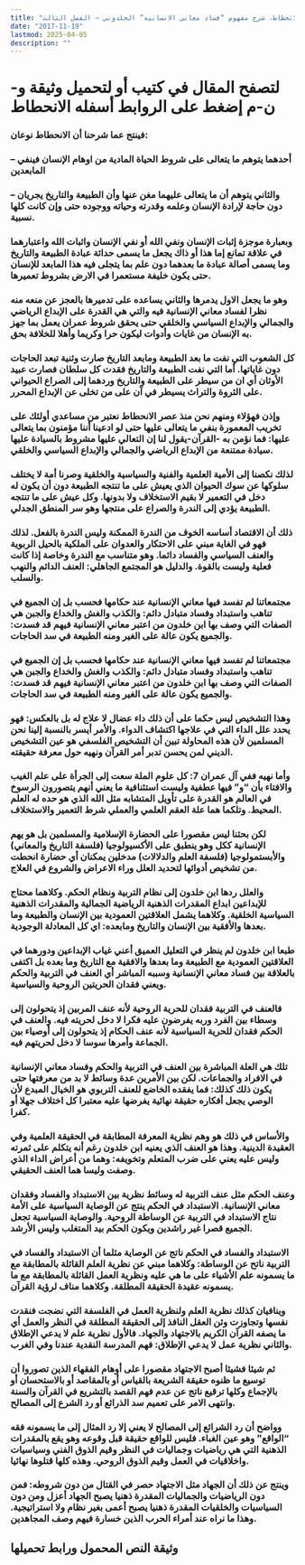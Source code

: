 ```yaml
---
title: "الانحطاط، شرح مفهوم “فساد معاني الانسانية” الخلدوني – الفصل الثالث"
date: "2017-11-19"
lastmod: 2025-04-05
description: ""
---
```

# **لتصفح المقال في كتيب أو لتحميل وثيقة و-ن-م إضغط على الروابط أسفله** **الانحطاط**

### فينتج عما شرحنا أن الانحطاط نوعان:

### – أحدهما يتوهم ما يتعالى على شروط الحياة المادية من اوهام الإنسان فينفي المابعدين

### – والثاني يتوهم أن ما يتعالى عليهما مغن عنها وأن الطبيعة والتاريخ يجريان دون حاجة لإرادة الإنسان وعلمه وقدرته وحياته ووجوده حتى وإن كانت كلها نسبية.

### وبعبارة موجزة إثبات الإنسان ونفي الله أو نفي الإنسان واثبات الله واعتبارهما في علاقة تمانع إما هذا أو ذاك يجعل ما يسمى حداثة عبادة الطبيعة والتاريخ وما يسمى أصالة عبادة ما بعدهما دون علم بما يتجلى فيه هذا المابعد للإنسان حتى يكون خليفة مستعمرا في الارض بشروط تعميرها.

### وهو ما يجعل الاول يدمرها والثاني يساعده على تدميرها بالعجز عن منعه منه نظرا لفساد معاني الإنسانية فيه والتي هي القدرة على الإبداع الرياضي والجمالي والإبداع السياسي والخلقي حتى يحقق شروط عمران يعمل بما جهز به الإنسان من غايات وأدوات ليكون حرا وكريما وأهلا للخلافة بحق.

### كل الشعوب التي نفت ما بعد الطبيعة ومابعد التاريخ صارت وثنية تبعد الحاجات دون غاياتها. أما التي نفت الطبيعة والتاريخ فقدت كل سلطان فصارت عبيد الأوثان أي ان من سيطر على الطبيعة والتاريخ وردهما إلى الصراع الحيواني على الثروة والتراث يسيطر في آن على من تخلى عن الإبداع المحرر.

### وإذن فهؤلاء ومنهم نحن منذ عصر الانحطاط نعتبر من مساعدي أولئك على تخريب المعمورة بنفي ما يتعالى عليها حتى لو ادعينا أننا مؤمنون بما يتعالى عليها: فما نؤمن به -القرآن-يقول لنا إن التعالي عليها مشروط بالسيادة عليها سيادة ممتنعة من الإبداع الرياضي والجمالي والإبداع السياسي والخلقي.

### لذلك نكصنا إلى الأمية العلمية والفنية والسياسية والخلقية وصرنا أمة لا يختلف سلوكها عن سوك الحيوان الذي يعيش على ما تنتجه الطبيعة دون أن يكون له دخل في التعمير لا بقيم الاستخلاف ولا بدونها. وكل عيش على ما تنتجه الطبيعة يؤدي إلى الندرة والصراع على منتجها وهو سر المنطق الجدلي.

### ذلك أن الاقتصاد أساسه الخوف من الندرة الممكنة وليس الندرة بالفعل. لذلك فهو في الغاية مبني على الاحتكار والعدوان على الملكية بالحيل الربوية والعنف السياسي والفساد دائما. وهو متناسب مع الندرة وخاصة إذا كانت فعلية وليست بالقوة. والدليل هو المجتمع الجاهلي: العنف الدائم والنهب والسلب.

### مجتمعاتنا لم تفسد فيها معاني الإنسانية عند حكامها فحسب بل إن الجميع في تناهب واستبداد وفساد متبادل دائم: والكذب والغش والخداع والجبن هي الصفات التي وصف بها ابن خلدون من اعتبر معاني الإنسانية فيهم قد فسدت: والجميع يكون عالة على الغير ومنه الطبيعة في سد الحاجات.

### مجتمعاتنا لم تفسد فيها معاني الإنسانية عند حكامها فحسب بل إن الجميع في تناهب واستبداد وفساد متبادل دائم: والكذب والغش والخداع والجبن هي الصفات التي وصف بها ابن خلدون من اعتبر معاني الإنسانية فيهم قد فسدت: والجميع يكون عالة على الغير ومنه الطبيعة في سد الحاجات.

### وهذا التشخيص ليس حكما على أن ذلك داء عضال لا علاج له بل بالعكس: فهو يحدد علل الداء التي في علاجها اكتشاف الدواء. والأمر أيسر بالنسبة إلينا نحن المسلمين لأن هذه المحاولة تبين أن التشخيص الفلسفي هو عين التشخيص الديني لمن يحسن تدبر أمر القرآن ونهيه حول معرفة حقيقته.

### وأما نهيه ففي آل عمران 7: كل علوم الملة سعت إلى الجرأة على علم الغيب والافتاء بأن “و” فيها عطفية وليست استئنافية ما يعني أنهم يتصورون الرسوخ في العالم هو القدرة على تأويل المتشابه مثل الله الذي هو حده له العلم المحيط. وتلكما هما علة العقم العلمي والعملي شرط التعمير والاستخلاف.

### لكن بحثنا ليس مقصورا على الحضارة الإسلامية والمسلمين بل هو يهم الإنسانية ككل وهو ينطبق على الأكسيولوجيا (فلسفة التاريخ والمعاني) والأبستمولوجيا (فلسفة العلم والدلالات) مدخلين يمكنان أي حضارة انحطت من تشخيص أدوائها لتحديد العلل وراء الاعراض والشروع في العلاج.

### والعلل ردها ابن خلدون إلى نظام التربية ونظام الحكم. وكلاهما محتاج للإبداعين ابداع المقدرات الذهنية الرياضية الجمالية والمقدرات الذهنية السياسية الخلقية. وكلاهما يشمل العلاقتين العمودية بين الإنسان والطبيعة وما بعدها والأفقية بين الإنسان والتاريخ ومابعده: اي كل المعادلة الوجودية.

### طبعا ابن خلدون لم ينظر في التعليل العميق أعني غياب الإبداعين ودورهما في العلاقتين العمودية مع الطبيعة وما بعدها والافقية مع التاريخ وما بعده بل اكتفى بالعلاقة بين فساد معاني الإنسانية وسببه المباشر أي العنف في التربية والحكم ويعني فقدان الحريتين الروحية والسياسية.

### فالعنف في التربية فقدان للحرية الروحية لأنه عنف المربين إذ يتحولون إلى وسطاء بين الفرد وربه يفرضون عليه فكرا لا دخل لحريته فيه. والعنف في الحكم فقدان للحرية السياسية لأنه عنف الحكام إذ يتحولون إلى أوصياء بين الجماعة وأمرها سوسا لا دخل لحريتهم فيه.

### تلك هي العلة المباشرة بين العنف في التربية والحكم وفساد معاني الإنسانية في الافراد والجماعات. لكن بين الأمرين عدة وسائط لا بد من معرفتها حتى يكون ذلك كذلك: فما يفقده الخاضع للعنف التربوي هو الخيال المبدع لأن الوصي يجعل أفكاره حقيقة نهائية يفرضها عليه معتبرا كل اختلاف جهلا أو كفرا.

### والأساس في ذلك هو وهم نظرية المعرفة المطابقة في الحقيقة العلمية وفي العقيدة الدينية. وهذا هو العنف الذي يعنيه ابن خلدون رغم أنه يتكلم على ثمرته وليس عليه يعني على ضرب المتعلم وتخويفه: وهما من أعراض الداء الذي وصفت وليسا هما العنف الحقيقي.

### وعنف الحكم مثل عنف التربية له وسائط نظرية بين الاستبداد والفساد وفقدان معاني الإنسانية. الاستبداد في الحكم ينتج عن الوصاية السياسية على الأمة نتاج الاستبداد في التربية عن الوساطة الروحية. والوصاية السياسية تجعل الجميع قصرا غير راشدين ويكون الحكم بيد المتغلب وليس الأرشد.

### الاستبداد والفساد في الحكم ناتج عن الوصاية مثلما أن الاستبداد والفساد في التربية ناتح عن الوساطة: وكلاهما مبني عن نظرية العلم القائلة بالمطابقة مع ما يسمونه علم الأشياء على ما هي عليه ونظرية العمل القائلة بالمطابقة مع ما يسمونه عقيدة الحقيقة المطلقة. وكلاهما مناف لرؤية القرآن.

### وينافيان كذلك نظرية العلم ولنظرية العمل في الفلسفة التي نضجت فنقدت نفسها وتجاوزت وثن العقل النافذ إلى الحقيقة المطلقة في النظر والعمل أي ما يصفه القرآن الكريم بالاجتهاد والجهاد. فالأول نظرية علم لا يدعي الإطلاق والثاني نظرية عمل لا يدعي الإطلاق: فهم المدرسة النقدية عندنا وفي الغرب.

### ثم شيئا فشيئا أصبح الاجتهاد مقصورا على أوهام الفقهاء الذين تصوروا أن توسيع ما ظنوه حقيقة الشريعة بالقياس أو بالمقاصد أو بالاستحسان أو بالإجماع وكلها ترقيع ناتج عن عدم فهم القصد بالتشريع في القرآن والسنة وانتهى الامر على تعميم سد الذرائع أو رد الشرع إلى المصالح.

### وواضح أن رد الشرائع إلى المصالح لا يعني إلا رد المثال إلى ما يسمونه فقه “الواقع” وهو عين الغباء. فليس للواقع حقيقة قبل وقوعه وهو يقع بالمقدرات الذهنية التي هي رياضيات وجماليات في النظر وقيم الذوق الفني وسياسيات واخلاقيات في العمل وقيم الذوق الروحي. وهذه كلها قتلوها نهائيا.

### وينتج عن ذلك أن الجهاد مثل الاجتهاد حصر في القتال من دون شروطه: فمن دون الرياضيات والجماليات المقدرة ذهنيا يصبح الجهاد أعزل ومن دون السياسيات والخلقيات المقدرة ذهنيا يصبح أعمى بغير نظام ولا استراتيجية. وهذا ما نراه عند أمراء الحرب الذين خسارة فيهم وصف المجاهدين.

## وثيقة النص المحمول ورابط تحميلها

###
